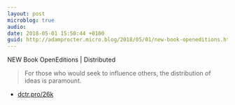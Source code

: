 ```yaml
---
layout: post
microblog: true
audio: 
date: 2018-05-01 15:50:44 +0100
guid: http://adamprocter.micro.blog/2018/05/01/new-book-openeditions.html
---
```

NEW Book OpenEditions | Distributed 
>For those who would seek to influence others, the distribution of ideas is paramount. 

- [dctr.pro/26k](http://dctr.pro/26k)
